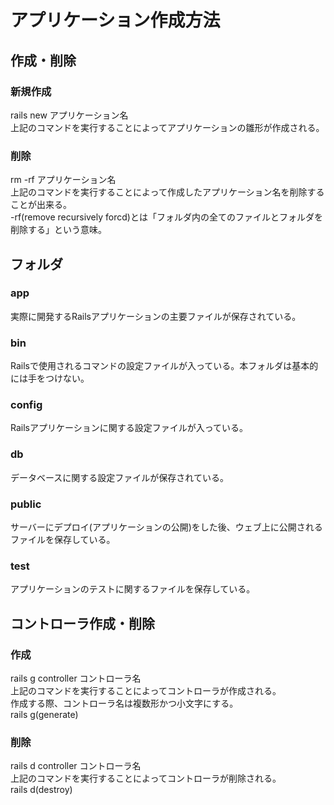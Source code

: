 # アプリケーション作成方法

## 作成・削除
### 新規作成
rails new アプリケーション名  
上記のコマンドを実行することによってアプリケーションの雛形が作成される。

### 削除
rm -rf アプリケーション名  
上記のコマンドを実行することによって作成したアプリケーション名を削除することが出来る。  
-rf(remove recursively forcd)とは「フォルダ内の全てのファイルとフォルダを削除する」という意味。

## フォルダ
### app
実際に開発するRailsアプリケーションの主要ファイルが保存されている。

### bin
Railsで使用されるコマンドの設定ファイルが入っている。本フォルダは基本的には手をつけない。

### config
Railsアプリケーションに関する設定ファイルが入っている。

### db
データベースに関する設定ファイルが保存されている。

### public
サーバーにデプロイ(アプリケーションの公開)をした後、ウェブ上に公開されるファイルを保存している。

### test
アプリケーションのテストに関するファイルを保存している。

## コントローラ作成・削除
### 作成
rails g controller コントローラ名  
上記のコマンドを実行することによってコントローラが作成される。  
作成する際、コントローラ名は複数形かつ小文字にする。  
rails g(generate)

### 削除
rails d controller コントローラ名  
上記のコマンドを実行することによってコントローラが削除される。  
rails d(destroy)
